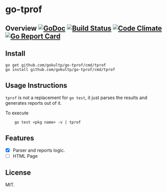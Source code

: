 # go-tprof

## Overview [![GoDoc](https://godoc.org/github.com/gokultp/go-tprof?status.svg)](https://godoc.org/github.com/gokultp/go-tprof) [![Build Status](https://travis-ci.org/gokultp/go-tprof.svg?branch=master)](https://travis-ci.org/gokultp/go-tprof) [![Code Climate](https://codeclimate.com/github/gokultp/go-tprof/badges/gpa.svg)](https://codeclimate.com/github/gokultp/go-tprof) [![Go Report Card](https://goreportcard.com/badge/github.com/gokultp/go-tprof)](https://goreportcard.com/report/github.com/gokultp/go-tprof)


## Install

```
go get github.com/gokultp/go-tprof/cmd/tprof
go install github.com/gokultp/go-tprof/cmd/tprof 
```

## Usage Instructions

`tprof` is not a replacement for `go test`, it just parses the results and generates reports out of it.

To execute

```
    go test <pkg name> -v | tprof
```

## Features

- [x] Parser and reports logic.
- [ ] HTML Page

## License

MIT.
